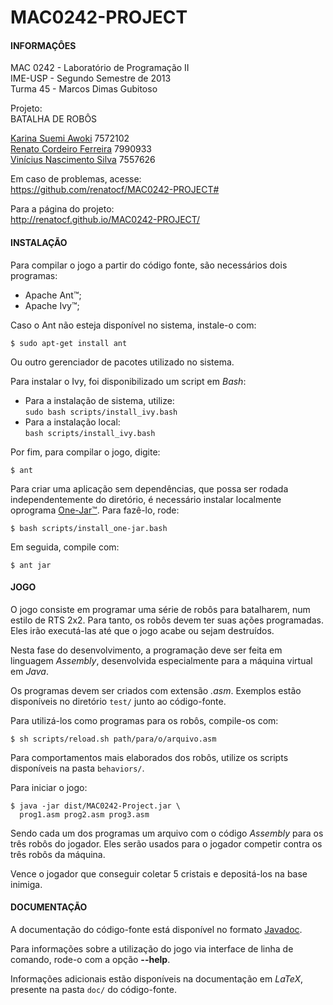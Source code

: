 MAC0242-PROJECT
===============

#### INFORMAÇÔES ####
                                            
MAC 0242  -  Laboratório  de  Programação II    
IME-USP   -  Segundo   Semestre    de   2013    
Turma 45  -  Marcos Dimas Gubitoso              

Projeto:                                    
BATALHA DE ROBÔS                            

[Karina Suemi Awoki][1]              7572102    
[Renato Cordeiro Ferreira][2]        7990933    
[Vinícius Nascimento Silva][3]       7557626 

Em caso de problemas, acesse:    
<https://github.com/renatocf/MAC0242-PROJECT#>

Para a página do projeto:    
<http://renatocf.github.io/MAC0242-PROJECT/>

#### INSTALAÇÃO ####
                                            
Para  compilar o  jogo  a partir  do  código 
fonte, são necessários dois programas:
* Apache Ant™;
* Apache Ivy™;

Caso o Ant não esteja disponível  no sistema,
instale-o com:

    $ sudo apt-get install ant

Ou outro gerenciador de pacotes utilizado no
sistema.

Para instalar o Ivy,  foi disponibilizado um 
script em *Bash*:

* Para a instalação de sistema, utilize:    
  `sudo bash scripts/install_ivy.bash`
* Para a instalação local:    
  `bash scripts/install_ivy.bash`

Por fim, para compilar o jogo, digite:    
                                            
    $ ant                                   

Para  criar uma  aplicação sem  dependências, 
que  possa ser  rodada independentemente  do 
diretório, é  necessário instalar localmente 
oprograma [One-Jar™][5]. Para fazê-lo, rode:

    $ bash scripts/install_one-jar.bash

Em seguida, compile com:

    $ ant jar

#### JOGO ####

O  jogo consiste  em programar uma  série de 
robôs para batalharem, num estilo de RTS 2x2.
Para  tanto,  os robôs devem  ter suas ações 
programadas. Eles irão executá-las até que o 
jogo acabe ou sejam destruídos.

Nesta fase do desenvolvimento, a programação 
deve  ser  feita   em  linguagem  *Assembly*,
desenvolvida  especialmente  para  a máquina 
virtual  em *Java*. 

Os programas devem  ser criados com extensão 
*.asm*.   Exemplos   estão   disponíveis  no 
diretório `test/` junto ao código-fonte. 

Para  utilizá-los  como  programas  para  os 
robôs, compile-os com:

    $ sh scripts/reload.sh path/para/o/arquivo.asm

Para  comportamentos  mais   elaborados  dos 
robôs,  utilize  os  scripts  disponíveis na 
pasta `behaviors/`.
                                            
Para iniciar o jogo: 
                                            
    $ java -jar dist/MAC0242-Project.jar \
      prog1.asm prog2.asm prog3.asm 

Sendo cada um dos programas um arquivo com o
código  *Assembly*  para  os  três  robôs do 
jogador.  Eles serão  usados para o  jogador
competir contra os três robôs da máquina.

Vence  o jogador  que  conseguir  coletar  5 
cristais e depositá-los na base inimiga.

#### DOCUMENTAÇÃO ####

A   documentação    do   código-fonte   está 
disponível no formato [Javadoc][4].

Para informações  sobre a utilização do jogo
via  interface  de linha de comando,  rode-o
com a opção **--help**.

Informações  adicionais estão disponíveis na
documentação  em *LaTeX*, presente  na pasta 
`doc/` do código-fonte.

[1]: https://github.com/renatocf
[2]: https://github.com/karinaawoki
[3]: https://github.com/Dhinihan
[4]: http://renatocf.github.io/MAC0242-PROJECT/javadoc/index.html
[5]: http://one-jar.sourceforge.net/
